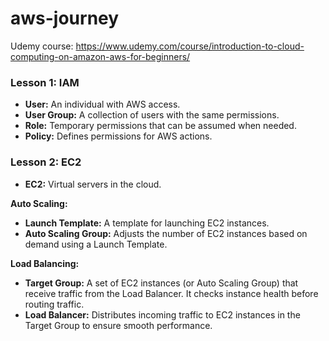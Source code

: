# aws-journey
Udemy course: https://www.udemy.com/course/introduction-to-cloud-computing-on-amazon-aws-for-beginners/


### Lesson 1: IAM

- **User:** An individual with AWS access.
- **User Group:** A collection of users with the same permissions.
- **Role:** Temporary permissions that can be assumed when needed.
- **Policy:** Defines permissions for AWS actions.


### Lesson 2: EC2

- **EC2:** Virtual servers in the cloud.

**Auto Scaling:**
- **Launch Template:** A template for launching EC2 instances.
- **Auto Scaling Group:** Adjusts the number of EC2 instances based on demand using a Launch Template.

**Load Balancing:**
- **Target Group:** A set of EC2 instances (or Auto Scaling Group) that receive traffic from the Load Balancer. It checks instance health before routing traffic.
- **Load Balancer:** Distributes incoming traffic to EC2 instances in the Target Group to ensure smooth performance.
